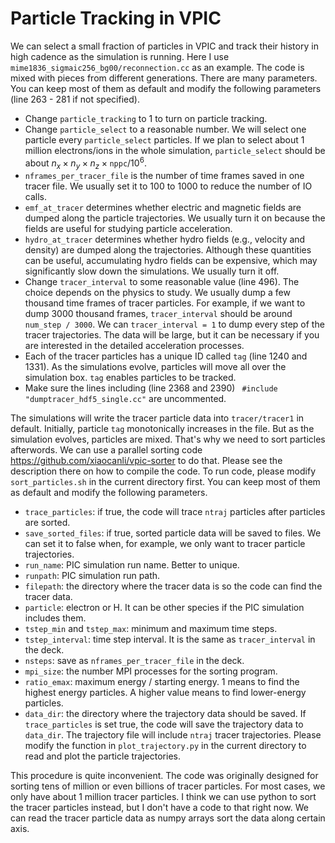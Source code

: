 # Particle Tracking in VPIC

We can select a small fraction of particles in VPIC and track their history in high cadence as the simulation is running. Here I use `mime1836_sigmaic256_bg00/reconnection.cc` as an example. The code is mixed with pieces from different generations. There are many parameters. You can keep most of them as default and modify the following parameters (line 263 - 281 if not specified).

- Change `particle_tracking` to 1 to turn on particle tracking.
- Change `particle_select` to a reasonable number. We will select one particle every `particle_select` particles. If we plan to select about 1 million electrons/ions in the whole simulation, `particle_select` should be about $n_x\times n_y\times n_z\times\texttt{nppc}/10^6$.
- `nframes_per_tracer_file` is the number of time frames saved in one tracer file. We usually set it to 100 to 1000 to reduce the number of IO calls.
- `emf_at_tracer` determines whether electric and magnetic fields are dumped along the particle trajectories. We usually turn it on because the fields are useful for studying particle acceleration.
- `hydro_at_tracer` determines whether hydro fields (e.g., velocity and density) are dumped along the trajectories. Although these quantities can be useful, accumulating hydro fields can be expensive, which may significantly slow down the simulations. We usually turn it off.
- Change `tracer_interval` to some reasonable value (line 496). The choice depends on the physics to study. We usually dump a few thousand time frames of tracer particles. For example, if we want to dump 3000 thousand frames, `tracer_interval` should be around `num_step / 3000`. We can `tracer_interval = 1` to dump every step of the tracer trajectories. The data will be large, but it can be necessary if you are interested in the detailed acceleration processes.
- Each of the tracer particles has a unique ID called `tag` (line 1240 and 1331). As the simulations evolve, particles will move all over the simulation box. `tag` enables particles to be tracked.
- Make sure the lines including (line 2368 and 2390) ` #include "dumptracer_hdf5_single.cc"` are uncommented.

The simulations will write the tracer particle data into `tracer/tracer1` in default. Initially, particle `tag` monotonically increases in the file. But as the simulation evolves, particles are mixed. That's why we need to sort particles afterwords. We can use a parallel sorting code https://github.com/xiaocanli/vpic-sorter to do that. Please see the description there on how to compile the code. To run code, please modify `sort_particles.sh` in the current directory first. You can keep most of them as default and modify the following parameters.
- `trace_particles`: if true, the code will trace `ntraj` particles after particles are sorted.
- `save_sorted_files`: if true, sorted particle data will be saved to files. We can set it to false when, for example, we only want to tracer particle trajectories.
- `run_name`: PIC simulation run name. Better to unique.
- `runpath`: PIC simulation run path.
- `filepath`: the directory where the tracer data is so the code can find the tracer data.
- `particle`: electron or H. It can be other species if the PIC simulation includes them.
- `tstep_min` and `tstep_max`: minimum and maximum time steps.
- `tstep_interval`: time step interval. It is the same as `tracer_interval` in the deck.
- `nsteps`: save as `nframes_per_tracer_file` in the deck.
- `mpi_size`: the number MPI processes for the sorting program.
- `ratio_emax`: maximum energy / starting energy. 1 means to find the highest energy particles. A higher value means to find lower-energy particles.
- `data_dir`: the directory where the trajectory data should be saved. If `trace_particles` is set true, the code will save the trajectory data to `data_dir`. The trajectory file will include `ntraj` tracer trajectories. Please modify the function in `plot_trajectory.py` in the current directory to read and plot the particle trajectories.

This procedure is quite inconvenient. The code was originally designed for sorting tens of million or even billions of tracer particles. For most cases, we only have about 1 million tracer particles. I think we can use python to sort the tracer particles instead, but I don't have a code to that right now. We can read the tracer particle data as numpy arrays sort the data along certain axis.